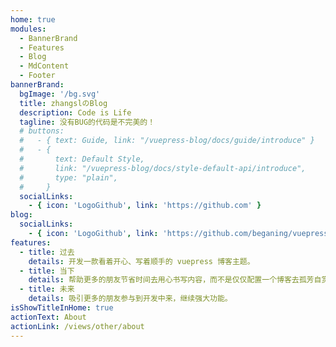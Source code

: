 ```yaml
---
home: true
modules:
  - BannerBrand
  - Features
  - Blog
  - MdContent
  - Footer
bannerBrand:
  bgImage: '/bg.svg'
  title: zhangslのBlog
  description: Code is Life
  tagline: 没有BUG的代码是不完美的！
  # buttons:
  #   - { text: Guide, link: "/vuepress-blog/docs/guide/introduce" }
  #   - {
  #       text: Default Style,
  #       link: "/vuepress-blog/docs/style-default-api/introduce",
  #       type: "plain",
  #     }
  socialLinks:
    - { icon: 'LogoGithub', link: 'https://github.com' }
blog:
  socialLinks:
    - { icon: 'LogoGithub', link: 'https://github.com/beganing/vuepress-blog' }
features:
  - title: 过去
    details: 开发一款看着开心、写着顺手的 vuepress 博客主题。
  - title: 当下
    details: 帮助更多的朋友节省时间去用心书写内容，而不是仅仅配置一个博客去孤芳自赏。
  - title: 未来
    details: 吸引更多的朋友参与到开发中来，继续强大功能。
isShowTitleInHome: true
actionText: About
actionLink: /views/other/about
---
```


<!-- ## 快速开始

**npx**

```bash
# 初始化，并选择 2.x
npx @vuepress-reco/theme-cli init
```

**npm**

```bash
# 初始化，并选择 2.x
npm install @vuepress-reco/theme-cli@1.0.7 -g
theme-cli init
```

**yarn**

```bash
# 初始化，并选择 2.x
yarn global add @vuepress-reco/theme-cli@1.0.7
theme-cli init
``` -->
